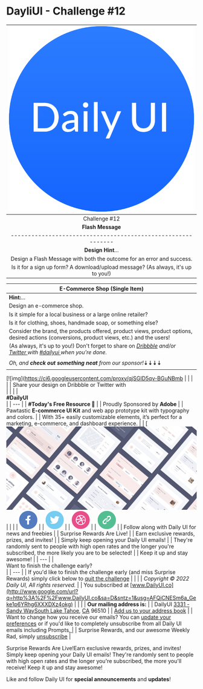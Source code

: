 # DayliUI - Challenge #12

| ![img](Images/IconDailyUI.png) |
| :----------------------------------------------------------: |
| Challenge #12                                                |
| **Flash Message**                                            |
| ------------------------------------------------------------ |
| **Design Hint**...                                           |
| Design a Flash Message with both the outcome for an error and success. |
| Is it for a sign up form? A download/upload message? (As always, it's up to you!) |

| **E-Commerce Shop (Single Item)**                            |
| ------------------------------------------------------------ |
| **Hint:**...                                                 |
| Design an e-commerce shop.                                   |
| Is it simple for a local business or a large online retailer? |
| Is it for clothing, shoes, handmade soap, or something else?  |
| Consider the brand, the products offered, product views, product options, desired actions (conversions, product views, etc.) and the users! |
|(As always, it's up to you!) Don't forget to share on *[Dribbble](https://www.google.com/url?q=https%3A%2F%2Fdailyui.us11.list-manage.com%2Ftrack%2Fclick%3Fu%3D4f673bd669d38ddb22ebef774%26id%3Df08033be8e%26e%3D96edc24e23&sa=D&sntz=1&usg=AFQjCNHnGxvUoG0GsxPyPUPOsFjs1x-YPw) and/or [Twitter ](https://www.google.com/url?q=https%3A%2F%2Fdailyui.us11.list-manage.com%2Ftrack%2Fclick%3Fu%3D4f673bd669d38ddb22ebef774%26id%3D652d88f2b5%26e%3D96edc24e23&sa=D&sntz=1&usg=AFQjCNFHNCVnFlLyIUgNEkcD8JR3fYE_eQ)with [#dailyui ](https://www.google.com/url?q=https%3A%2F%2Fdailyui.us11.list-manage.com%2Ftrack%2Fclick%3Fu%3D4f673bd669d38ddb22ebef774%26id%3D0dcf7dc3e4%26e%3D96edc24e23&sa=D&sntz=1&usg=AFQjCNHjyZDkR7lGyIiKaV7vyC7vgkbfSQ)when you're done.*|
||
|*Oh, and **check out something neat** from our sponsor!***⇣⇣⇣⇣** |
| |
[![img](https://ci6.googleusercontent.com/proxy/qjSGID5qv-BGuNBmb
| |
| <br>                                                       |
| Share your design on Dribbble or Twitter with    <br>      |
| |
| <br> **#DailyUI** <br> |
| --- |
| **#Today's Free Resource 🌟** |
| Proudly Sponsored by **Adobe**  |
| Pawtastic **E-commerce UI Kit** and web app prototype kit with typography and colors. |
| With 35+ easily customizable elements, it’s perfect for a marketing, e-commerce, and dashboard experience. |
| [![img](Images/MultiplePost.png)  |
| |
| ![img](Images/IconFacebook.png)  |
| ![img](Images/IconTwitter.png) |
| ![img](Images/Icondribbble.png) |
| ![img](Images/IconDailyUIShare.png) |
| Follow along with Daily UI for news and freebies |
| Surprise Rewards Are Live! |
| Earn exclusive rewards, prizes, and invites!   |
| Simply keep opening your Daily UI emails!   |
| They're randomly sent to people with high open rates and the longer you're subscribed, the more likely you are to be selected!  |
| Keep it up and stay awesome! |
|  ---                                                            |
| <br> Want to finish the challenge early?   <br> |
|  ---                                                            |
| If you'd like to finish the challenge early (and miss Surprise Rewards) simply click below to [quit the challenge](https://www.google.com/url?q=https%3A%2F%2Fdailyui.us11.list-manage.com%2Fautomation%2Fremove%3Fuid%3D4f673bd669d38ddb22ebef774%26cid%3Da95ef3f617%26eid%3D96edc24e23&sa=D&sntz=1&usg=AFQjCNHguyKTuhREWmQM-aLkdrkIYIvOFw) |
| |
| *Copyright © 2022 Daily UI, All rights reserved.*  |
| You subscribed at [www.DailyUI.co](http://www.google.com/url?q=http%3A%2F%2Fwww.DailyUI.co&sa=D&sntz=1&usg=AFQjCNESm6a_Geke1p6YRhg6XXXDXz4okg) |
| |
| **Our mailing address is:** |
| DailyUI [3331 - Sandy Way](https://www.google.com/maps/search/3331+Sandy+Way+South+Lake+Tahoe+,++CA?entry=gmail&source=g)[South Lake Tahoe](https://www.google.com/maps/search/3331+Sandy+Way+South+Lake+Tahoe+,++CA?entry=gmail&source=g), [CA](https://www.google.com/maps/search/3331+Sandy+Way+South+Lake+Tahoe+,++CA?entry=gmail&source=g) 96510 |
| [Add us to your address book](https://www.google.com/url?q=https%3A%2F%2Fdailyui.us11.list-manage.com%2Fvcard%3Fu%3D4f673bd669d38ddb22ebef774%26id%3D0ac3a8df35&sa=D&sntz=1&usg=AFQjCNGrk8FhQJTaY3txBssTEk1CrxPRjw)  |
| Want to change how you receive our emails? You can [update your preferences](https://www.google.com/url?q=https%3A%2F%2Fdailyui.us11.list-manage.com%2Fprofile%3Fu%3D4f673bd669d38ddb22ebef774%26id%3D0ac3a8df35%26e%3D96edc24e23%26c%3De9ddced28f&sa=D&sntz=1&usg=AFQjCNHSaf-V1Q43WbxxIjyACEgJ3acI8Q) or if you'd like to completely unsubscribe from all Daily UI emails including Prompts[, ](https://www.google.com/maps/search/3331+Sandy+Way+South+Lake+Tahoe+,++CA?entry=gmail&source=g) |
| Surprise Rewards, and our awesome Weekly Rad, simply [unsubscribe](https://www.google.com/url?q=https%3A%2F%2Fdailyui.us11.list-manage.com%2Funsubscribe%3Fu%3D4f673bd669d38ddb22ebef774%26id%3D0ac3a8df35%26e%3D96edc24e23%26c%3De9ddced28f&sa=D&sntz=1&usg=AFQjCNEThRKHAccm7rOTYUAK7EP4f9cqkA) |





 

Surprise Rewards Are Live!Earn exclusive rewards, prizes, and invites! Simply keep opening your Daily UI emails! They're randomly sent to people with high open rates and the longer you're subscribed, the more you'll receive! Keep it up and stay awesome!

Like and follow Daily UI for **special announcements** and **updates**!
